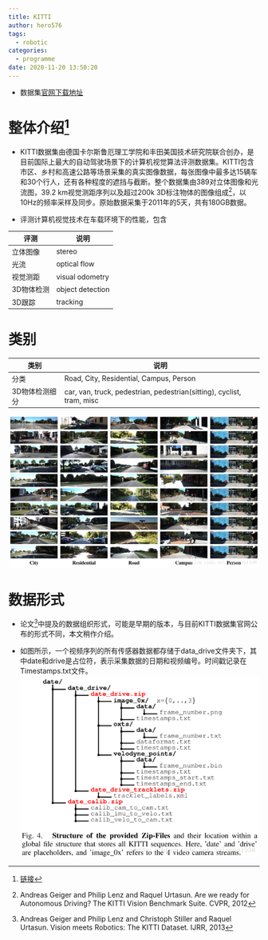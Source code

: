 ```yaml
---
title: KITTI
author: hero576
tags:
  - robotic
categories:
  - programme
date: 2020-11-20 13:50:20
---
```

> 
<!-- more -->

- 数据集[官网下载地址](http://www.cvlibs.net/datasets/kitti/eval_object.php?obj_benchmark=3d)


# 整体介绍[^1]
[^1]: [链接](https://blog.csdn.net/u010368556/article/details/78259027)

- KITTI数据集由德国卡尔斯鲁厄理工学院和丰田美国技术研究院联合创办，是目前国际上最大的自动驾驶场景下的计算机视觉算法评测数据集。KITTI包含市区、乡村和高速公路等场景采集的真实图像数据，每张图像中最多达15辆车和30个行人，还有各种程度的遮挡与截断。整个数据集由389对立体图像和光流图，39.2 km视觉测距序列以及超过200k 3D标注物体的图像组成[^2]，以10Hz的频率采样及同步。原始数据采集于2011年的5天，共有180GB数据。
[^2]: Andreas Geiger and Philip Lenz and Raquel Urtasun. Are we ready for Autonomous Driving? The KITTI Vision Benchmark Suite. CVPR, 2012 

- 评测计算机视觉技术在车载环境下的性能，包含

评测|说明
-|-
立体图像|stereo
光流|optical flow
视觉测距|visual odometry
3D物体检测|object detection
3D跟踪|tracking

# 类别

类别|说明
-|-
分类|Road, City, Residential, Campus, Person
3D物体检测细分|car, van, truck, pedestrian, pedestrian(sitting), cyclist, tram, misc

![](/images/pasted-373.png)



# 数据形式
- 论文[^3]中提及的数据组织形式，可能是早期的版本，与目前KITTI数据集官网公布的形式不同，本文稍作介绍。 
[^3]: Andreas Geiger and Philip Lenz and Christoph Stiller and Raquel Urtasun. Vision meets Robotics: The KITTI Dataset. IJRR, 2013 

- 如图所示，一个视频序列的所有传感器数据都存储于data_drive文件夹下，其中date和drive是占位符，表示采集数据的日期和视频编号。时间戳记录在Timestamps.txt文件。 
![](/images/pasted-374.png)






















